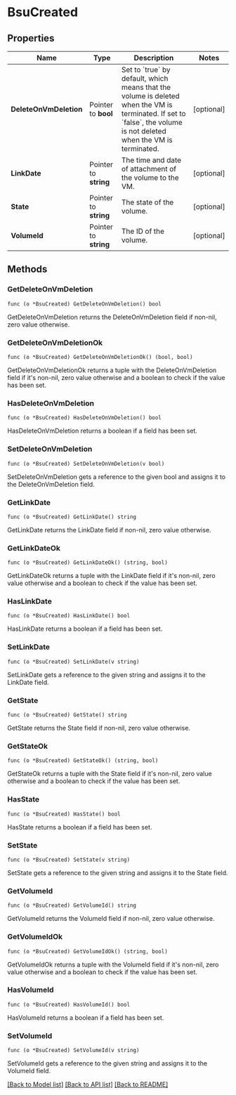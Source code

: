 # BsuCreated

## Properties

Name | Type | Description | Notes
------------ | ------------- | ------------- | -------------
**DeleteOnVmDeletion** | Pointer to **bool** | Set to &#x60;true&#x60; by default, which means that the volume is deleted when the VM is terminated. If set to &#x60;false&#x60;, the volume is not deleted when the VM is terminated. | [optional] 
**LinkDate** | Pointer to **string** | The time and date of attachment of the volume to the VM. | [optional] 
**State** | Pointer to **string** | The state of the volume. | [optional] 
**VolumeId** | Pointer to **string** | The ID of the volume. | [optional] 

## Methods

### GetDeleteOnVmDeletion

`func (o *BsuCreated) GetDeleteOnVmDeletion() bool`

GetDeleteOnVmDeletion returns the DeleteOnVmDeletion field if non-nil, zero value otherwise.

### GetDeleteOnVmDeletionOk

`func (o *BsuCreated) GetDeleteOnVmDeletionOk() (bool, bool)`

GetDeleteOnVmDeletionOk returns a tuple with the DeleteOnVmDeletion field if it's non-nil, zero value otherwise
and a boolean to check if the value has been set.

### HasDeleteOnVmDeletion

`func (o *BsuCreated) HasDeleteOnVmDeletion() bool`

HasDeleteOnVmDeletion returns a boolean if a field has been set.

### SetDeleteOnVmDeletion

`func (o *BsuCreated) SetDeleteOnVmDeletion(v bool)`

SetDeleteOnVmDeletion gets a reference to the given bool and assigns it to the DeleteOnVmDeletion field.

### GetLinkDate

`func (o *BsuCreated) GetLinkDate() string`

GetLinkDate returns the LinkDate field if non-nil, zero value otherwise.

### GetLinkDateOk

`func (o *BsuCreated) GetLinkDateOk() (string, bool)`

GetLinkDateOk returns a tuple with the LinkDate field if it's non-nil, zero value otherwise
and a boolean to check if the value has been set.

### HasLinkDate

`func (o *BsuCreated) HasLinkDate() bool`

HasLinkDate returns a boolean if a field has been set.

### SetLinkDate

`func (o *BsuCreated) SetLinkDate(v string)`

SetLinkDate gets a reference to the given string and assigns it to the LinkDate field.

### GetState

`func (o *BsuCreated) GetState() string`

GetState returns the State field if non-nil, zero value otherwise.

### GetStateOk

`func (o *BsuCreated) GetStateOk() (string, bool)`

GetStateOk returns a tuple with the State field if it's non-nil, zero value otherwise
and a boolean to check if the value has been set.

### HasState

`func (o *BsuCreated) HasState() bool`

HasState returns a boolean if a field has been set.

### SetState

`func (o *BsuCreated) SetState(v string)`

SetState gets a reference to the given string and assigns it to the State field.

### GetVolumeId

`func (o *BsuCreated) GetVolumeId() string`

GetVolumeId returns the VolumeId field if non-nil, zero value otherwise.

### GetVolumeIdOk

`func (o *BsuCreated) GetVolumeIdOk() (string, bool)`

GetVolumeIdOk returns a tuple with the VolumeId field if it's non-nil, zero value otherwise
and a boolean to check if the value has been set.

### HasVolumeId

`func (o *BsuCreated) HasVolumeId() bool`

HasVolumeId returns a boolean if a field has been set.

### SetVolumeId

`func (o *BsuCreated) SetVolumeId(v string)`

SetVolumeId gets a reference to the given string and assigns it to the VolumeId field.


[[Back to Model list]](../README.md#documentation-for-models) [[Back to API list]](../README.md#documentation-for-api-endpoints) [[Back to README]](../README.md)


